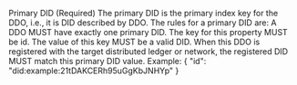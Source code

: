 Primary DID (Required) The primary DID is the primary index key for the DDO,
i.e., it is DID described by DDO. The rules for a primary DID are: A DDO MUST
have exactly one primary DID. The key for this property MUST be id. The value
of this key MUST be a valid DID. When this DDO is registered with the target
distributed ledger or network, the registered DID MUST match this primary DID
value. Example: { "id": "did:example:21tDAKCERh95uGgKbJNHYp" }


